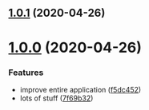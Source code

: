 ## [1.0.1](https://github.com/johnleider/photography/compare/v1.0.0...v1.0.1) (2020-04-26)



# [1.0.0](https://github.com/johnleider/photography/compare/7f69b32c22a08f5d5a292a9ea95b48aa0b8314f7...v1.0.0) (2020-04-26)


### Features

* improve entire application ([f5dc452](https://github.com/johnleider/photography/commit/f5dc45292d1bb31bdeec64fc225319974c08f92b))
* lots of stuff ([7f69b32](https://github.com/johnleider/photography/commit/7f69b32c22a08f5d5a292a9ea95b48aa0b8314f7))



